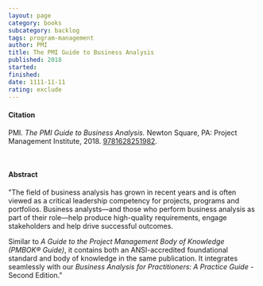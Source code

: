 ```yaml
---
layout: page
category: books
subcategory: backlog
tags: program-management
author: PMI
title: The PMI Guide to Business Analysis
published: 2018
started:
finished:
date: 1111-11-11
rating: exclude
---
```


#### Citation

PMI. *The PMI Guide to Business Analysis.* Newton Square, PA: Project Management Institute, 2018. [9781628251982](https://www.pmi.org/standards/business-analysis).

<br>

#### Abstract

"The field of business analysis has grown in recent years and is often viewed as a critical leadership competency for projects, programs and portfolios. Business analysts—and those who perform business analysis as part of their role—help produce high-quality requirements, engage stakeholders and help drive successful outcomes.

Similar to *A Guide to the Project Management Body of Knowledge (PMBOK® Guide)*, it contains both an ANSI-accredited foundational standard and body of knowledge in the same publication. It integrates seamlessly with our *Business Analysis for Practitioners: A Practice Guide* - Second Edition."
